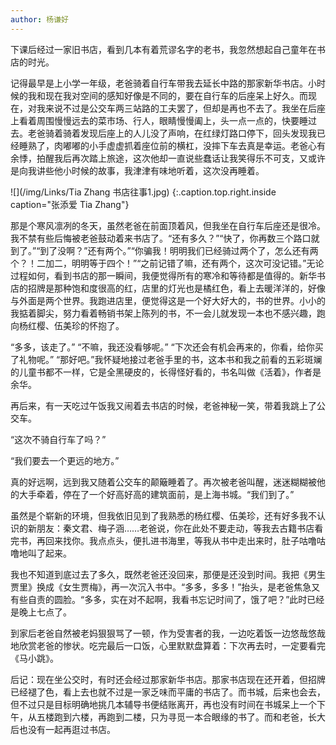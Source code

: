 ```yaml
---
author: 杨谦好
---
```

下课后经过一家旧书店，看到几本有着荒谬名字的老书，我忽然想起自己童年在书店的时光。

记得最早是上小学一年级，老爸骑着自行车带我去延长中路的那家新华书店。小时候的我和现在我对空间的感知好像是不同的，要在自行车的后座呆上好久。而现在，对我来说不过是公交车两三站路的工夫罢了，但却是再也不去了。我坐在后座上看着周围慢慢远去的菜市场、行人，眼睛慢慢阖上，头一点一点的，快要睡过去。老爸骑着骑着发现后座上的人儿没了声响，在红绿灯路口停下，回头发现我已经睡熟了，肉嘟嘟的小手虚虚抓着座位前的横杠，没摔下车去真是幸运。老爸心有余悸，拍醒我后再次踏上旅途，这次他却一直说些蠢话让我笑得乐不可支，又或许是向我讲些他小时候的故事，我津津有味地听着，这次没再睡着。

![](/img/Links/Tia Zhang 书店往事1.jpg)
{:.caption.top.right.inside caption="张添爱 Tia Zhang"}

那是个寒风凛冽的冬天，虽然老爸在前面顶着风，但我坐在自行车后座还是很冷。我不禁有些后悔被老爸鼓动着来书店了。“还有多久？”“快了，你再数三个路口就到了。”“到了没啊？”还有两个。”“你骗我！明明我们已经骑过两个了，怎么还有两个？！二加二，明明等于四个！”“之前记错了嘛，还有两个，这次可没记错。”无论过程如何，看到书店的那一瞬间，我便觉得所有的寒冷和等待都是值得的。新华书店的招牌是那种饱和度很高的红，店里的灯光也是橘红色，看上去暖洋洋的，好像与外面是两个世界。我跑进店里，便觉得这是一个好大好大的，书的世界。小小的我掂着脚尖，努力看着畅销书架上陈列的书，不一会儿就发现一本也不感兴趣，跑向杨红樱、伍美珍的怀抱了。

“多多，该走了。” “不嘛，我还没看够呢。” “下次还会有机会再来的，你看，给你买了礼物呢。” “那好吧。”我怀疑地接过老爸手里的书，这本书和我之前看的五彩斑斓的儿童书都不一样，它是全黑硬皮的，长得怪好看的，书名叫做《活着》，作者是余华。

再后来，有一天吃过午饭我又闹着去书店的时候，老爸神秘一笑，带着我跳上了公交车。

“这次不骑自行车了吗？”

“我们要去一个更远的地方。”

真的好远啊，远到我又随着公交车的颠簸睡着了。再次被老爸叫醒，迷迷糊糊被他的大手牵着，停在了一个好高好高的建筑面前，是上海书城。“我们到了。”

虽然是个崭新的环境，但我依旧见到了我熟悉的杨红樱、伍美珍，还有好多我不认识的新朋友：秦文君、梅子涵……老爸说，你在此处不要走动，等我去古籍书店看完书，再回来找你。我点点头，便扎进书海里，等我从书中走出来时，肚子咕噜咕噜地叫了起来。

我也不知道到底过去了多久，既然老爸还没回来，那便是还没到时间。我把《男生贾里》换成《女生贾梅》，再一次沉入书中。“多多，多多！”抬头，是老爸焦急又有些自责的圆脸。“多多，实在对不起啊，我看书忘记时间了，饿了吧？”此时已经是晚上七点了。

到家后老爸自然被老妈狠狠骂了一顿，作为受害者的我，一边吃着饭一边悠哉悠哉地欣赏老爸的惨状。吃完最后一口饭，心里默默盘算着：下次再去时，一定要看完《马小跳》。

后记：现在坐公交时，有时还会经过那家新华书店。那家书店现在还开着，但招牌已经褪了色，看上去也就不过是一家乏味而平庸的书店了。而书城，后来也会去，但不过只是目标明确地挑几本辅导书便结账离开，再也没有时间在书城呆上一个下午，从五楼跑到六楼，再跑到二楼，只为寻觅一本合眼缘的书了。而和老爸，长大后也没有一起再逛过书店。
